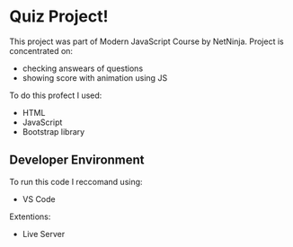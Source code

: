 # Quiz Project!

This project was part of Modern JavaScript Course by NetNinja. Project is concentrated on:
- checking answears of questions
- showing score with animation using JS

To do this profect I used:
- HTML
- JavaScript
- Bootstrap library

## Developer Environment

To run this code I reccomand using:
- VS Code

Extentions:
- Live Server
